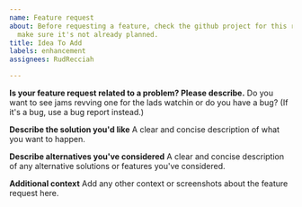 ```yaml
---
name: Feature request
about: Before requesting a feature, check the github project for this repository to
  make sure it's not already planned.
title: Idea To Add
labels: enhancement
assignees: RudRecciah

---
```


**Is your feature request related to a problem? Please describe.**
Do you want to see jams revving one for the lads watchin or do you have a bug? (If it's a bug, use a bug report instead.)

**Describe the solution you'd like**
A clear and concise description of what you want to happen.

**Describe alternatives you've considered**
A clear and concise description of any alternative solutions or features you've considered.

**Additional context**
Add any other context or screenshots about the feature request here.
